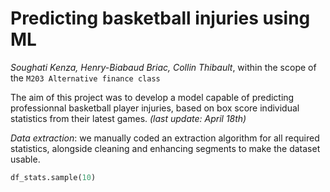 # Predicting basketball injuries using ML
*Soughati Kenza, Henry-Biabaud Briac, Collin Thibault*, within the scope of the ```M203 Alternative finance class```

The aim of this project was to develop a model capable of predicting professionnal basketball player injuries, based on box score individual statistics from their latest games. *(last update: April 18th)*


*Data extraction*: we manually coded an extraction algorithm for all required statistics, alongside cleaning and enhancing segments to make the dataset usable.

```python
df_stats.sample(10)
```
